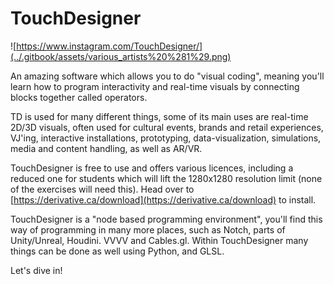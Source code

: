 # TouchDesigner

![https://www.instagram.com/TouchDesigner/](../.gitbook/assets/various_artists%20%281%29.png)

An amazing software which allows you to do "visual coding", meaning you'll learn how to program interactivity and real-time visuals by connecting blocks together called operators. 

TD is used for many different things, some of its main uses are real-time 2D/3D visuals, often used for cultural events, brands and retail experiences, VJ'ing, interactive installations, prototyping, data-visualization, simulations, media and content handling, as well as AR/VR. 

TouchDesigner is free to use and offers various licences, including a reduced one for students which will lift the 1280x1280 resolution limit \(none of the exercises will need this\). Head over to [https://derivative.ca/download](https://derivative.ca/download) to install. 

TouchDesigner is a "node based programming environment", you'll find this way of programming in many more places, such as Notch, parts of Unity/Unreal, Houdini. VVVV and Cables.gl. Within TouchDesigner many things can be done as well using Python, and GLSL.

Let's dive in!







